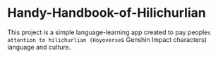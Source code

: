 # Handy-Handbook-of-Hilichurlian
 This project is a simple language-learning app created to pay people`s attention to hilichurlian (Hoyoverse`s Genshin Impact characters) language and culture.
